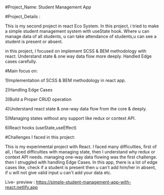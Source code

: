 #Project_Name: Student Management App

#Project_Details :

This is my second project in react Eco System. In this project, i tried to make a simple student management system with useState hook. Where u can manage data of all students, u can take attendance of students,u can see a student is present or absent. 

in this project, I focused on implement SCSS & BEM methodology with react. Understand state & one way data flow more deeply. Handled Edge cases carefully.

#Main focus on:

1)Implementation of SCSS & BEM methodology in react app.

2)Handling Edge Cases

3)Build a Proper CRUD operation

4)Understand react state & one-way data flow from the core & deeply.

5)Managing states without any support like redux or context API.

6)React hooks (useState,useEffect)

#Challenges I faced in this project:

This is my experimental project with React. I faced many difficulties, first of all, i faced difficulties with managing state, then I understand why redux or context API needs. managing one-way data flowing was the first challenge. then I struggled with handling Edge Cases. In this app, there is a lot of edge cases like, check if a student is present then u can't add him/her in absent, if u will not give valid input u can't add your data etc.


Live- preview : https://simple-student-management-app-with-react.netlify.app
